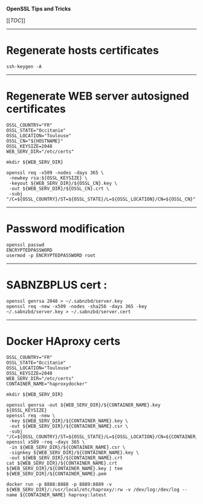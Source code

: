 **OpenSSL Tips and Tricks**

[[_TOC_]]

----

# Regenerate hosts certificates
```shell
ssh-keygen -A
```

----

# Regenerate WEB server autosigned certificates
```shell
OSSL_COUNTRY="FR"
OSSL_STATE="Occitanie"
OSSL_LOCATION="Toulouse"
OSSL_CN="${HOSTNAME}"
OSSL_KEYSIZE=2048
WEB_SERV_DIR="/etc/certs"

mkdir ${WEB_SERV_DIR}

openssl req -x509 -nodes -days 365 \
 -newkey rsa:${OSSL_KEYSIZE} \
 -keyout ${WEB_SERV_DIR}/${OSSL_CN}.key \
 -out ${WEB_SERV_DIR}/${OSSL_CN}.crt \
 -subj "/C=${OSSL_COUNTRY}/ST=${OSSL_STATE}/L=${OSSL_LOCATION}/CN=${OSSL_CN}"
```

----

# Password modification
```shell
openssl passwd
ENCRYPTEDPASSWORD
usermod -p ENCRYPTEDPASSWORD root
```

----

# SABNZBPLUS cert :
```shell
openssl genrsa 2048 > ~/.sabnzbd/server.key
openssl req -new -x509 -nodes -sha256 -days 365 -key ~/.sabnzbd/server.key > ~/.sabnzbd/server.cert
```

----

# Docker HAproxy certs
```shell
OSSL_COUNTRY="FR"
OSSL_STATE="Occitanie"
OSSL_LOCATION="Toulouse"
OSSL_KEYSIZE=2048
WEB_SERV_DIR="/etc/certs"
CONTAINER_NAME="haproxydocker"

mkdir ${WEB_SERV_DIR}

openssl genrsa -out ${WEB_SERV_DIR}/${CONTAINER_NAME}.key ${OSSL_KEYSIZE}
openssl req -new \
 -key ${WEB_SERV_DIR}/${CONTAINER_NAME}.key \
 -out ${WEB_SERV_DIR}/${CONTAINER_NAME}.csr \
 -subj "/C=${OSSL_COUNTRY}/ST=${OSSL_STATE}/L=${OSSL_LOCATION}/CN=${CONTAINER_NAME}"
openssl x509 -req -days 365 \
 -in ${WEB_SERV_DIR}/${CONTAINER_NAME}.csr \
 -signkey ${WEB_SERV_DIR}/${CONTAINER_NAME}.key \
 -out ${WEB_SERV_DIR}/${CONTAINER_NAME}.crt
cat ${WEB_SERV_DIR}/${CONTAINER_NAME}.crt ${WEB_SERV_DIR}/${CONTAINER_NAME}.key | tee ${WEB_SERV_DIR}/${CONTAINER_NAME}.pem

docker run -p 8888:8888 -p 8889:8889 -v ${WEB_SERV_DIR}/:/usr/local/etc/haproxy/:rw -v /dev/log:/dev/log --name ${CONTAINER_NAME} haproxy:latest
```
